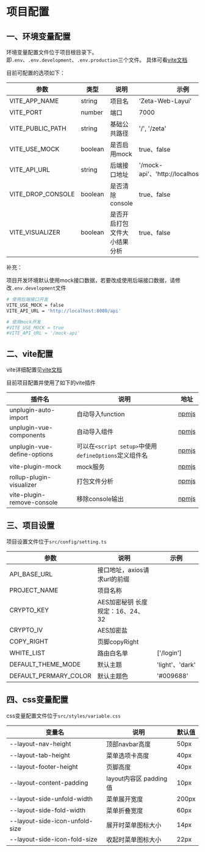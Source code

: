 # 项目配置

## 一、环境变量配置

环境变量配置文件位于项目根目录下。即`.env`、`.env.development`、`.env.production`三个文件。 具体可看[vite文档](https://cn.vitejs.dev/guide/env-and-mode.html)

目前可配置的选项如下：

| 参数              | 类型    | 说明                         | 示例                                    |
| ----------------- | ------- | ---------------------------- | --------------------------------------- |
| VITE_APP_NAME     | string  | 项目名                       | 'Zeta-Web-Layui'                        |
| VITE_PORT         | number  | 端口                         | 7000                                    |
| VITE_PUBLIC_PATH  | string  | 基础公共路径                 | '/', '/zeta'                            |
| VITE_USE_MOCK     | boolean | 是否启用mock                 | true、false                             |
| VITE_API_URL      | string  | 后端接口地址                 | '/mock-api'、'http://localhost:800/api' |
| VITE_DROP_CONSOLE | boolean | 是否清除console              | true、false                             |
| VITE_VISUALIZER   | boolean | 是否开启打包文件大小结果分析 | true、false                             |

补充：

项目开发环境默认使用mock接口数据，若要改成使用后端接口数据，请修改`.env.development`文件

```bash
# 使用后端接口开发
VITE_USE_MOCK = false
VITE_API_URL = 'http://localhost:8080/api'

# 使用mock开发
#VITE_USE_MOCK = true
#VITE_API_URL = '/mock-api'
```

## 二、vite配置

vite详细配置见[vite文档](https://cn.vitejs.dev/guide/)

目前项目配置并使用了如下的vite插件

| 插件名                      | 说明                                                  | 地址                                                         |
| --------------------------- | ----------------------------------------------------- | ------------------------------------------------------------ |
| unplugin-auto-import        | 自动导入function                                      | [npmjs](https://www.npmjs.com/package/unplugin-auto-import)  |
| unplugin-vue-components     | 自动导入组件                                          | [npmjs](https://www.npmjs.com/package/unplugin-vue-components) |
| unplugin-vue-define-options | 可以在`<script setup>`中使用`defineOptions`定义组件名 | [npmjs](https://www.npmjs.com/package/unplugin-vue-define-options) |
| vite-plugin-mock            | mock服务                                              | [npmjs](https://www.npmjs.com/search?q=vite-plugin-mock)     |
| rollup-plugin-visualizer    | 打包文件分析                                          | [npmjs](https://www.npmjs.com/package/rollup-plugin-visualizer) |
| vite-plugin-remove-console  | 移除console输出                                       | [npmjs](https://www.npmjs.com/package/vite-plugin-remove-console) |



## 三、项目设置

项目设置文件位于`src/config/setting.ts`

| 参数                  | 说明                             | 示例            |
| --------------------- | -------------------------------- | --------------- |
| API_BASE_URL          | 接口地址，axios请求url的前缀     |                 |
| PROJECT_NAME          | 项目名称                         |                 |
| CRYPTO_KEY            | AES加密秘钥 长度规定：16、24、32 |                 |
| CRYPTO_IV             | AES加密盐                        |                 |
| COPY_RIGHT            | 页脚copyRight                    |                 |
| WHITE_LIST            | 路由白名单                       | ['/login']      |
| DEFAULT_THEME_MODE    | 默认主题                         | 'light'、'dark' |
| DEFAULT_PERMARY_COLOR | 默认主题色                       | '#009688'       |



## 四、css变量配置

css变量配置文件位于`src/styles/variable.css`

| 变量名                         | 说明                   | 默认值 |
| ------------------------------ | ---------------------- | ------ |
| --layout-nav-height            | 顶部navbar高度         | 50px   |
| --layout-tab-height            | 菜单选项卡高度         | 40px   |
| --layout-footer-height         | 页脚高度               | 40px   |
| --layout-content-padding       | layout内容区 padding值 | 10px   |
| --layout-side-unfold-width     | 菜单展开宽度           | 200px  |
| --layout-side-fold-width       | 菜单折叠宽度           | 60px   |
| --layout-side-icon-unfold-size | 展开时菜单图标大小     | 14px   |
| --layout-side-icon-fold-size   | 收起时菜单图标大小     | 22px   |

